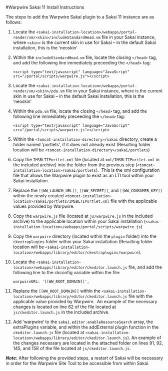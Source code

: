 #Warpwire Sakai 11 Install Instructions

The steps to add the Warpwire Sakai plugin to a Sakai 11 instance are as follows:

1. Locate the ```<sakai-installation-location>/webapps/portal-render/vm/<skin>/includeStandardHead.vm``` file in your Sakai instance, where ```<skin>``` is the current skin in use for Sakai – in the default Sakai installation, this is the ‘neoskin’

2. Within the ```includeStandardHead.vm``` file, locate the closing ```</head>``` tag, and add the following line immediately preceeding the ```</head>``` tag:  

     ```<script type="text/javascript" language="JavaScript" src="/portal/scripts/warpwire.js"></script>```

3. Locate the ```<sakai-installation-location>/webapps/portal-render/vm/<skin>/pda.vm``` file in your Sakai instance, where <skin> is the current skin in use for Sakai – in the default Sakai installation, this is the ‘neoskin’

4. Within the ```pda.vm``` file, locate the closing ```</head>``` tag, and add the following line immediately preceeding the ```</head>``` tag:

     ```<script type="text/javascript" language="JavaScript" src="/portal/scripts/warpwire.js"></script>```

5. Within the ```<tomcat-installation-directory>/sakai``` directory, create a folder named 'portlets', if it does not already exist (Resulting folder location will be ```<tomcat-installation-directory>/sakai/portlets```)

6. Copy the ```IMSBLTIPortlet.xml``` file (located at ```xml/IMSBLTIPortlet.xml``` in the included archive) into the folder from the previous step (```<tomcat-installation-location>/sakai/portlets```).  This is the xml configuration file that allows the Warpwire plugin to exist as an LTI tool within your Sakai installation.

7. Replace the ```[[WW_LAUNCH_URL]]```, ```[[WW_SECRET]]```, and ```[[WW_CONSUMER_KEY]]``` within the newly created ```<tomcat-installation-location>/sakai/portlets/IMSBLTIPortlet.xml``` file with the applicable values provided by Warpwire.

8. Copy the ```warpwire.js``` file (located at ```js/warpwire.js``` in the included archive) to the applicable location within your Sakai installation (```<sakai-installation-location>/webapps/portal/scripts/warpwire.js```)

9. Copy the ```warpwire``` directory (located within the ```plugin``` folder) into the ```ckextraplugins``` folder within your Sakai installation (Resulting folder location will be ```<sakai-installation-location>/webapps/library/editor/ckextraplugins/warpwire```).

10. Locate the ```<sakai-installation-location>/webapps/library/editor/ckeditor.launch.js``` file, and add the following line to the ckconfig variable within the file:

     ```warpwireURL: '[[WW_ROOT_DOMAIN]]',```

11. Replace the ```[[WW_ROOT_DOMAIN]]``` within the ```<sakai-installation-location>/webapps/library/editor/ckeditor.launch.js``` file with the applicable value provided by Warpwire.  An example of the necessary changes is located on line 62 of the file located at ```js/ckeditor.launch.js``` in the included archive.

12. Add ‘warpwire’ to the ```sakai.editor.enableResourceSearch``` array, the extraPlugins variable, and within the addExternal plugin function in the ```ckeditor.launch.js``` file (located at ```<sakai-installation-location>/webapps/library/editor/ckeditor.launch.js```).  An example of the changes necessary are located in the attached folder on lines 91, 92, 145, and 158 of the file located at ```js/ckeditor.launch.js```.


***Note:***  After following the provided steps, a restart of Sakai will be necessary in order for the Warpwire Site Tool to be accessible from within Sakai.
